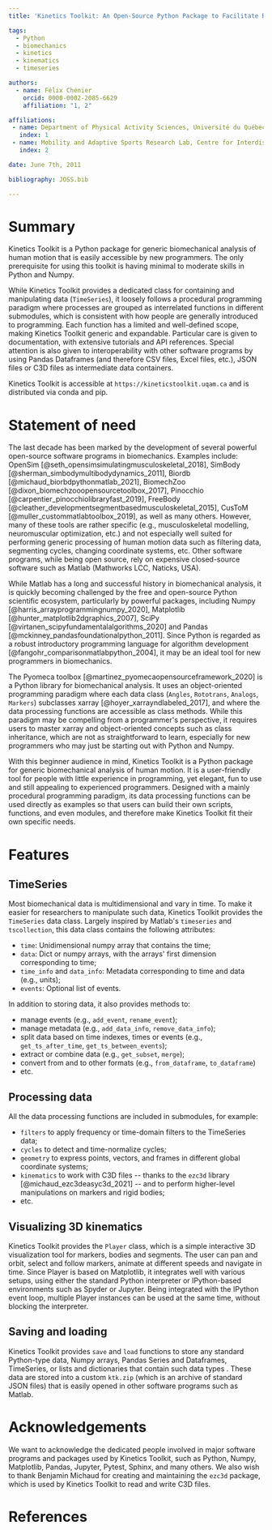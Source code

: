 ```yaml
---
title: 'Kinetics Toolkit: An Open-Source Python Package to Facilitate Research in Biomechanics'

tags:
  - Python
  - biomechanics
  - kinetics
  - kinematics
  - timeseries

authors:
  - name: Félix Chénier
    orcid: 0000-0002-2085-6629
    affiliation: "1, 2"

affiliations:
 - name: Department of Physical Activity Sciences, Université du Québec à Montréal (UQAM), Montreal, Canada
   index: 1
 - name: Mobility and Adaptive Sports Research Lab, Centre for Interdisciplinary Research in Rehabilitation of Greater Montreal (CRIR), Montreal, Canada
   index: 2

date: June 7th, 2011

bibliography: JOSS.bib

---
```


# Summary

Kinetics Toolkit is a Python package for generic biomechanical analysis of human motion that is easily accessible by new programmers. The only prerequisite for using this toolkit is having minimal to moderate skills in Python and Numpy.

While Kinetics Toolkit provides a dedicated class for containing and manipulating data (`TimeSeries`), it loosely follows a procedural programming paradigm where processes are grouped as interrelated functions in different submodules, which is consistent with how people are generally introduced to programming. Each function has a limited and well-defined scope, making Kinetics Toolkit generic and expandable. Particular care is given to documentation, with extensive tutorials and API references. Special attention is also given to interoperability with other software programs by using Pandas Dataframes (and therefore CSV files, Excel files, etc.), JSON files or C3D files as intermediate data containers.

Kinetics Toolkit is accessible at `https://kineticstoolkit.uqam.ca` and is distributed via conda and pip.


# Statement of need

The last decade has been marked by the development of several powerful open-source software programs in biomechanics. Examples include:
OpenSim [@seth_opensimsimulatingmusculoskeletal_2018],
SimBody [@sherman_simbodymultibodydynamics_2011],
Biordb [@michaud_biorbdpythonmatlab_2021],
BiomechZoo [@dixon_biomechzooopensourcetoolbox_2017],
Pinocchio [@carpentier_pinocchiolibraryfast_2019],
FreeBody [@cleather_developmentsegmentbasedmusculoskeletal_2015],
CusToM [@muller_custommatlabtoolbox_2019],
as well as many others. However, many of these tools are rather specific (e.g., musculoskeletal modelling, neuromuscular optimization, etc.) and not especially well suited for performing generic processing of human motion data such as filtering data, segmenting cycles, changing coordinate systems, etc. Other software programs, while being open source, rely on expensive closed-source software such as Matlab (Mathworks LCC, Naticks, USA).

While Matlab has a long and successful history in biomechanical analysis, it is quickly becoming challenged by the free and open-source Python scientific ecosystem, particularly by powerful packages, including Numpy [@harris_arrayprogrammingnumpy_2020], Matplotlib [@hunter_matplotlib2dgraphics_2007], SciPy [@virtanen_scipyfundamentalalgorithms_2020] and Pandas [@mckinney_pandasfoundationalpython_2011]. Since Python is regarded as a robust introductory programming language for algorithm development [@fangohr_comparisonmatlabpython_2004], it may be an ideal tool for new programmers in biomechanics.

The Pyomeca toolbox [@martinez_pyomecaopensourceframework_2020] is a Python library for biomechanical analysis. It uses an object-oriented programming paradigm where each data class (`Angles`, `Rototrans`, `Analogs`, `Markers`) subclasses xarray [@hoyer_xarrayndlabeled_2017], and where the data processing functions are accessible as class methods. While this paradigm may be compelling from a programmer's perspective, it requires users to master xarray and object-oriented concepts such as class inheritance, which are not as straightforward to learn, especially for new programmers who may just be starting out with Python and Numpy.

With this beginner audience in mind, Kinetics Toolkit is a Python package for generic biomechanical analysis of human motion. It is a user-friendly tool for people with little experience in programming, yet elegant, fun to use and still appealing to experienced programmers. Designed with a mainly procedural programming paradigm, its data processing functions can be used directly as examples so that users can build their own scripts, functions, and even modules, and therefore make Kinetics Toolkit fit their own specific needs.


# Features

## TimeSeries

Most biomechanical data is multidimensional and vary in time. To make it easier for researchers to manipulate such data, Kinetics Toolkit provides the `TimeSeries` data class. Largely inspired by Matlab's `timeseries` and `tscollection`, this data class contains the following attributes:

- `time`: Unidimensional numpy array that contains the time;
- `data`: Dict or numpy arrays, with the arrays' first dimension corresponding to time;
- `time_info` and `data_info`: Metadata corresponding to time and data (e.g., units);
- `events`: Optional list of events.

In addition to storing data, it also provides methods to:

- manage events (e.g., `add_event`, `rename_event`);
- manage metadata (e.g., `add_data_info`, `remove_data_info`);
- split data based on time indexes, times or events (e.g., `get_ts_after_time`, `get_ts_between_events`);
- extract or combine data (e.g., `get_subset`, `merge`);
- convert from and to other formats (e.g., `from_dataframe`, `to_dataframe`)
- etc.


## Processing data

All the data processing functions are included in submodules, for example:

- `filters` to apply frequency or time-domain filters to the TimeSeries data;
- `cycles` to detect and time-normalize cycles;
- `geometry` to express points, vectors, and frames in different global coordinate systems;
- `kinematics` to work with C3D files -- thanks to the `ezc3d` library [@michaud_ezc3deasyc3d_2021] -- and to perform higher-level manipulations on markers and rigid bodies;
- etc.


## Visualizing 3D kinematics

Kinetics Toolkit provides the `Player` class, which is a simple interactive 3D visualization tool for markers, bodies and segments. The user can pan and orbit, select and follow markers, animate at different speeds and navigate in time. Since Player is based on Matplotlib, it integrates well with various setups, using either the standard Python interpreter or IPython-based environments such as Spyder or Jupyter. Being integrated with the IPython event loop, multiple Player instances can be used at the same time, without blocking the interpreter.


## Saving and loading

Kinetics Toolkit provides `save` and `load` functions to store any standard Python-type data, Numpy arrays, Pandas Series and Dataframes, TimeSeries, or lists and dictionaries that contain such data types . These data are stored into a custom `ktk.zip` (which is an archive of standard JSON files) that is easily opened in other software programs such as Matlab.


# Acknowledgements

We want to acknowledge the dedicated people involved in major software programs and packages used by Kinetics Toolkit, such as Python, Numpy, Matplotlib, Pandas, Jupyter, Pytest, Sphinx, and many others. We also wish to thank Benjamin Michaud for creating and maintaining the `ezc3d` package, which is used by Kinetics Toolkit to read and write C3D files.


# References
